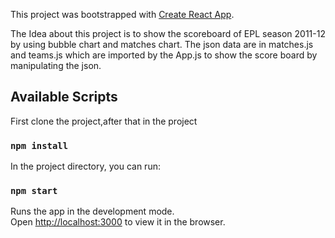 This project was bootstrapped with [Create React App](https://github.com/facebook/create-react-app).


The Idea about this project is to show the scoreboard of EPL season 2011-12 by using bubble chart and matches chart.
The json data are in matches.js and teams.js which are imported by the App.js to show the score board by manipulating the json.
## Available Scripts

First clone the project,after that
in the project
### `npm install`

In the project directory, you can run:

### `npm start`

Runs the app in the development mode.<br />
Open [http://localhost:3000](http://localhost:3000) to view it in the browser.


